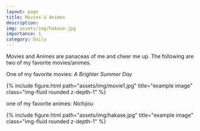 ```yaml
---
layout: page
title: Movies & Animes
description: 
img: assets/img/hakase.jpg
importance: 1
category: Daily
---
```


Movies and Animes are panaceas of me and cheer me up. The following are two of my favorite movies/animes.  
  
One of my favorite movies: *A Brighter Summer Day*  


<div class="row">
    <div class="col-sm mt-3 mt-md-0">
        {% include figure.html path="assets/img/movie1.jpg" title="example image" class="img-fluid rounded z-depth-1" %}
    </div>
</div>

  
one of my favorite animes: *Nichijou*  


<div class="row">
    <div class="col-sm mt-3 mt-md-0">
        {% include figure.html path="assets/img/hakase.jpg" title="example image" class="img-fluid rounded z-depth-1" %}
    </div>
</div>